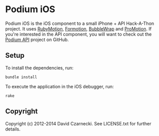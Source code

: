 # Podium iOS

Podium iOS is the iOS component to a small iPhone + API Hack-A-Thon project. It uses
[RubyMotion](http://www.rubymotion.com/), [Formotion](https://github.com/clayallsopp/formotion),
[BubbleWrap](https://github.com/rubymotion/BubbleWrap) and [ProMotion](https://github.com/clearsightstudio/ProMotion).
If you're interested in the API component, you will want to check out the
[Podium API](https://github.com/czarneckid/podium-api/) project on GitHub.

## Setup

To install the dependencies, run:

```
bundle install
```

To execute the application in the iOS debugger, run:

```
rake
```

## Copyright

Copyright (c) 2012-2014 David Czarnecki. See LICENSE.txt for further details.
